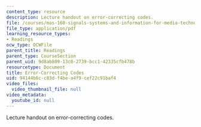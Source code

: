 ```yaml
---
content_type: resource
description: Lecture handout on error-correcting codes.
file: /courses/mas-160-signals-systems-and-information-for-media-technology-fall-2007/94144b6cc83df4bea4f9cef22c91baf4_1017_error.pdf
file_type: application/pdf
learning_resource_types:
- Readings
ocw_type: OCWFile
parent_title: Readings
parent_type: CourseSection
parent_uid: 9d8ab809-13c0-2739-bcc1-42335cfb478b
resourcetype: Document
title: Error-Correcting Codes
uid: 94144b6c-c83d-f4be-a4f9-cef22c91baf4
video_files:
  video_thumbnail_file: null
video_metadata:
  youtube_id: null
---
```

Lecture handout on error-correcting codes.


